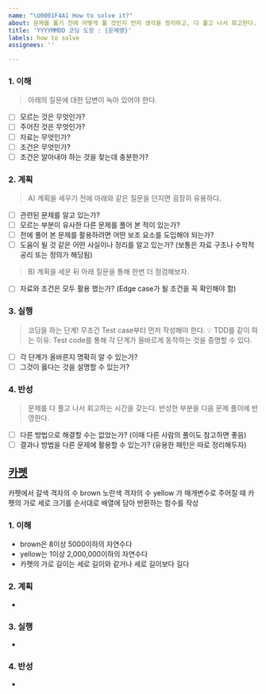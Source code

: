 ```yaml
---
name: "\U0001F4A1 How to solve it?"
about: 문제를 풀기 전에 어떻게 풀 것인지 먼저 생각을 정리하고, 다 풀고 나서 회고한다.
title: 'YYYYMMDD 코딩 도장 : {문제명}'
labels: how to solve
assignees: ''

---
```


### 1. 이해
> 아래의 질문에 대한 답변이 녹아 있어야 한다.

- [ ] 모르는 것은 무엇인가?
- [ ] 주어진 것은 무엇인가?
- [ ] 자료는 무엇인가?
- [ ] 조건은 무엇인가?
- [ ] 조건은 알아내야 하는 것을 찾는데 충분한가?

### 2. 계획
> A) 계획을 세우기 전에 아래와 같은 질문을 던지면 굉장히 유용하다.

- [ ] 관련된 문제를 알고 있는가?
- [ ] 모르는 부분이 유사한 다른 문제를 풀어 본 적이 있는가?
- [ ] 전에 풀어 본 문제를 활용하려면 어떤 보조 요소를 도입해야 되는가?
- [ ] 도움이 될 것 같은 어떤 사실이나 정리를 알고 있는가? (보통은 자료 구조나 수학적 공리 또는 정의가 해당됨)

> B) 계획을 세운 뒤 아래 질문을 통해 한번 더 점검해보자.

- [ ] 자료와 조건은 모두 활용 했는가? (Edge case가 될 조건을 꼭 확인해야 함)

### 3. 실행
> 코딩을 하는 단계! 무조건 Test case부터 먼저 작성해야 한다.
💡 TDD를 같이 하는 이유: Test code를 통해 각 단계가 올바르게 동작하는 것을 증명할 수 있다.

- [ ] 각 단계가 올바른지 명확히 알 수 있는가?
- [ ] 그것이 옳다는 것을 설명할 수 있는가?

### 4. 반성
> 문제를 다 풀고 나서 회고하는 시간을 갖는다. 반성한 부분을 다음 문제 풀이에 반영한다.

- [ ] 다른 방법으로 해결할 수는 없었는가? (이때 다른 사람의 풀이도 참고하면 좋음)
- [ ] 결과나 방법을 다른 문제에 활용할 수 있는가? (유용한 패턴은 따로 정리해두자)

</div>
</details>

## [카펫](https://school.programmers.co.kr/learn/courses/30/lessons/42842?language=java)
카펫에서 갈색 격자의 수 brown 노란색 격자의 수 yellow 가 매개변수로 주어질 때 
카펫의 가로 세로 크기를 순서대로 배열에 담아 반환하는 함수를 작성 
### 1. 이해
- brown은 8이상 5000이하의 자연수다 
- yellow는 1이상 2,000,000이하의 자연수다 
- 카펫의 가로 길이는 세로 길이와 같거나 세로 길이보다 길다 
### 2. 계획
- 

### 3. 실행
- 

### 4. 반성
-

